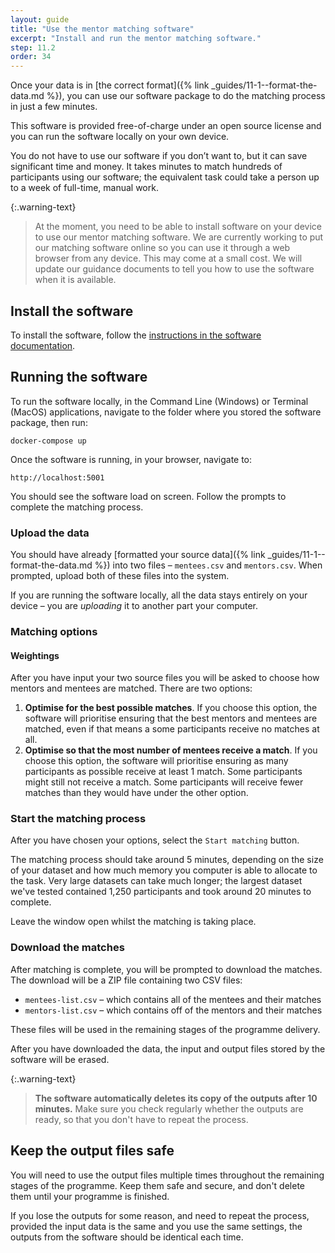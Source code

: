 ```yaml
---
layout: guide
title: "Use the mentor matching software"
excerpt: "Install and run the mentor matching software."
step: 11.2
order: 34
---
```


Once your data is in [the correct format]({% link _guides/11-1--format-the-data.md %}), you can use our software package to do the matching process in just a few minutes. 

This software is provided free-of-charge under an open source license and you can run the software locally on your own device. 

You do not have to use our software if you don’t want to, but it can save significant time and money. It takes minutes to match hundreds of participants using our software; the equivalent task could take a person up to a week of full-time, manual work.

{:.warning-text}
> At the moment, you need to be able to install software on your device to use our mentor matching software. We are currently working to put our matching software online so you can use it through a web browser from any device. This may come at a small cost. We will update our guidance documents to tell you how to use the software when it is available.

## Install the software

To install the software, follow the [instructions in the software documentation](https://github.com/mentor-matching-online/mentor-match/blob/main/docs/_docs/getting-started.md).

## Running the software

To run the software locally, in the Command Line (Windows) or Terminal (MacOS) applications, navigate to the folder where you stored the software package, then run:

```
docker-compose up
```

Once the software is running, in your browser, navigate to:

```
http://localhost:5001
```

You should see the software load on screen. Follow the prompts to complete the matching process. 

### Upload the data

You should have already [formatted your source data]({% link _guides/11-1--format-the-data.md %}) into two files – `mentees.csv` and `mentors.csv`. When prompted, upload both of these files into the system.

If you are running the software locally, all the data stays entirely on your device – you are *uploading* it to another part  your computer. 

### Matching options

#### Weightings

After you have input your two source files you will be asked to choose how mentors and mentees are matched. There are two options:

1. **Optimise for the best possible matches**. If you choose this option, the software will prioritise ensuring that the best mentors and mentees are matched, even if that means a some participants receive no matches at all.
2. **Optimise so that the most number of mentees receive a match**. If you choose this option, the software will prioritise ensuring as many participants as possible receive at least 1 match. Some participants might still not receive a match. Some participants will receive fewer matches than they would have under the other option.

### Start the matching process

After you have chosen your options, select the `Start matching` button. 

The matching process should take around 5 minutes, depending on the size of your dataset and how much memory you computer is able to allocate to the task. Very large datasets can take much longer; the largest dataset we've tested contained 1,250 participants and took around 20 minutes to complete.

Leave the window open whilst the matching is taking place. 

### Download the matches

After matching is complete, you will be prompted to download the matches. The download will be a ZIP file containing two CSV files:

- `mentees-list.csv` – which contains all of the mentees and their matches
- `mentors-list.csv` – which contains off of the mentors and their matches

These files will be used in the remaining stages of the programme delivery.

After you have downloaded the data, the input and output files stored by the software will be erased.

{:.warning-text}
> **The software automatically deletes its copy of the outputs after 10 minutes.** Make sure you check regularly whether the outputs are ready, so that you don't have to repeat the process.

## Keep the output files safe

You will need to use the output files multiple times throughout the remaining stages of the programme. Keep them safe and secure, and don't delete them until your programme is finished.

If you lose the outputs for some reason, and need to repeat the process, provided the input data is the same and you use the same settings, the outputs from the software should be identical each time.